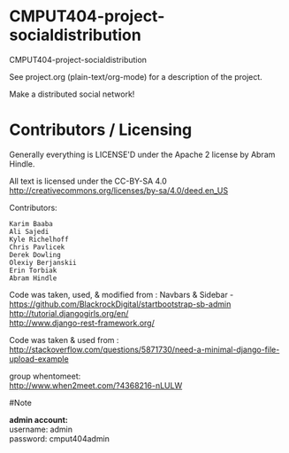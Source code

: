 CMPUT404-project-socialdistribution
===================================

CMPUT404-project-socialdistribution

See project.org (plain-text/org-mode) for a description of the project.

Make a distributed social network!

Contributors / Licensing
========================

Generally everything is LICENSE'D under the Apache 2 license by Abram Hindle.

All text is licensed under the CC-BY-SA 4.0 http://creativecommons.org/licenses/by-sa/4.0/deed.en_US

Contributors:

    Karim Baaba
    Ali Sajedi
    Kyle Richelhoff
    Chris Pavlicek
    Derek Dowling
    Olexiy Berjanskii
    Erin Torbiak
    Abram Hindle

Code was taken, used, & modified from : 
Navbars & Sidebar - https://github.com/BlackrockDigital/startbootstrap-sb-admin
http://tutorial.djangogirls.org/en/  
http://www.django-rest-framework.org/

Code was taken & used from : http://stackoverflow.com/questions/5871730/need-a-minimal-django-file-upload-example

group whentomeet:  
http://www.when2meet.com/?4368216-nLULW

#Note

<b>admin account:</b>  
username: admin  
password: cmput404admin
